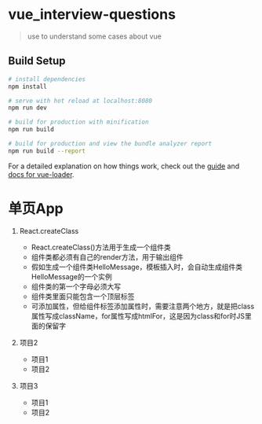 # vue_interview-questions

> use to understand some cases about vue

## Build Setup

``` bash
# install dependencies
npm install

# serve with hot reload at localhost:8080
npm run dev

# build for production with minification
npm run build

# build for production and view the bundle analyzer report
npm run build --report
```

For a detailed explanation on how things work, check out the [guide](http://vuejs-templates.github.io/webpack/) and [docs for vue-loader](http://vuejs.github.io/vue-loader).

# 单页App

1. React.createClass
	* React.createClass()方法用于生成一个组件类
	* 组件类都必须有自己的render方法，用于输出组件
	* 假如生成一个组件类HelloMessage，模板插入<HelloMessage />时，会自动生成组件类HelloMessage的一个实例
	* 组件类的第一个字母必须大写
	* 组件类里面只能包含一个顶层标签
	* 可添加属性，但给组件标签添加属性时，需要注意两个地方，就是把class属性写成className，for属性写成htmlFor，这是因为class和for时JS里面的保留字
	
2. 项目2
	* 项目1
   * 项目2
3. 项目3
   * 项目1
   * 项目2
